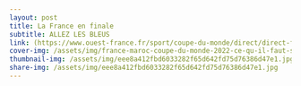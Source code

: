 ```yaml
---
layout: post
title: La France en finale
subtitle: ALLEZ LES BLEUS
link: (https://www.ouest-france.fr/sport/coupe-du-monde/direct/direct-finale-france-argentine-j-2-l-actualite-des-bleus-et-de-la-coupe-du-monde-en-live-40d38828-7cbb-11ed-9ce8-d142ab264f7c)
cover-img: /assets/img/france-maroc-coupe-du-monde-2022-ce-qu-il-faut-savoir-sur-le-match.jpg
thumbnail-img: /assets/img/eee8a412fbd6033282f65d642fd75d76386d47e1.jpg
share-img: /assets/img/eee8a412fbd6033282f65d642fd75d76386d47e1.jpg
---
```

